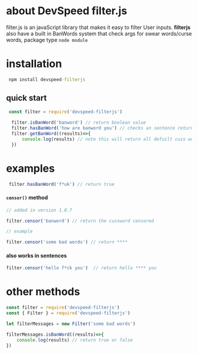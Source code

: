 # about DevSpeed filter.js 

filter.js is an javaScript library that makes it easy to filter User inputs. **filterjs** also  have a built in BanWords system that check args for swear words/curse words, package type `node module`

# installation

```cmd
 npm install devspeed-filterjs
```

## quick start 

```js
 const filter = require('devspeed-filterjs')
  
  filter.isBanWord('banword') // return boolean value
  filter.hasBanWord('how are banword you') // checks an sentence return boolean
  filter.getBanWord((results)=>{
      console.log(results) // note this will return all defuilt cuss words in json fromat
  }) 
```
# examples
```js
 filter.hasBanWord('f*uk') // return true
```

#### `censor()` method

``` js
// added in version 1.0.7

filter.censor('banword') // return the cussword censored

// example

filter.censor('some bad words') // return ****
```
#### also works in sentences

```js
filter.censor('hello f*ck you')  // return hello **** you
```


# other methods

```js
const filter = require('devspeed-filterjs') 
const { Filter } = require('devspeed-filterjs') 

let filterMessages = new Filter('some bad words')

filterMessages.isBanWord((results)=>{
    console.log(results) // return true or false
})
```
